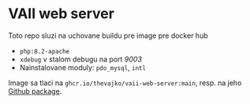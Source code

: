 # VAII web server

Toto repo sluzi na uchovane buildu pre image pre docker hub

* `php:8.2-apache`
* `xdebug` v stalom debugu na port _9003_
*  Nainstalovane moduly: `pdo_mysql`, `intl`

Image sa tlaci na `ghcr.io/thevajko/vaii-web-server:main`, resp. na jeho [Github package](https://github.com/thevajko/vaii-web-server/pkgs/container/vaii-web-server).